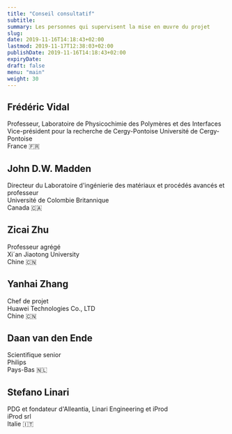 ```yaml
---
title: "Conseil consultatif"
subtitle:
summary: Les personnes qui supervisent la mise en œuvre du projet
slug:
date: 2019-11-16T14:18:43+02:00
lastmod: 2019-11-17T12:38:03+02:00
publishDate: 2019-11-16T14:18:43+02:00
expiryDate: 
draft: false
menu: "main"
weight: 30
---
```


## Frédéric Vidal

Professeur, Laboratoire de Physicochimie des Polymères et des Interfaces\
Vice-président pour la recherche de Cergy-Pontoise Université de Cergy-Pontoise\
France 🇫🇷

## John D.W. Madden

Directeur du Laboratoire d'ingénierie des matériaux et procédés avancés et professeur\
Université de Colombie Britannique\
Canada 🇨🇦

## Zicai Zhu

Professeur agrégé\
Xi´an Jiaotong University\
Chine 🇨🇳

## Yanhai Zhang

Chef de projet\
Huawei Technologies Co., LTD\
Chine 🇨🇳

## Daan van den Ende

Scientifique senior\
Philips\
Pays-Bas 🇳🇱

## Stefano Linari

PDG et fondateur d'Alleantia, Linari Engineering et iProd\
iProd srl\
Italie 🇮🇹